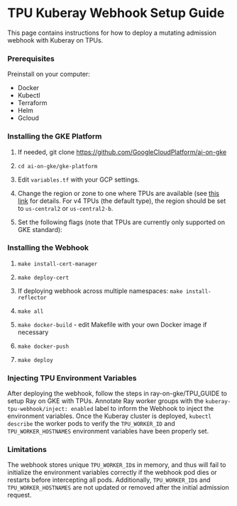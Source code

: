 # TPU Kuberay Webhook Setup Guide

This page contains instructions for how to deploy a mutating admission webhook with Kuberay on TPUs.

### Prerequisites

Preinstall on your computer:
- Docker
- Kubectl
- Terraform
- Helm
- Gcloud

### Installing the GKE Platform

1. If needed, git clone https://github.com/GoogleCloudPlatform/ai-on-gke

2. `cd ai-on-gke/gke-platform`

3. Edit `variables.tf` with your GCP settings.

4. Change the region or zone to one where TPUs are available (see [this link](https://cloud.google.com/tpu/docs/regions-zones) for details. For v4 TPUs (the default type), the region should be set to `us-central2` or `us-central2-b`.

5. Set the following flags (note that TPUs are currently only supported on GKE standard):

### Installing the Webhook

1. `make install-cert-manager`

2. `make deploy-cert`

3. If deploying webhook across multiple namespaces: `make install-reflector`

4. `make all`

5. `make docker-build` - edit Makefile with your own Docker image if necessary

6. `make docker-push`

7. `make deploy`

### Injecting TPU Environment Variables

After deploying the webhook, follow the steps in ray-on-gke/TPU_GUIDE to setup Ray on GKE with TPUs. Annotate Ray worker groups with the `kuberay-tpu-webhook/inject: enabled` label to inform the Webhook to inject the environment variables. Once the Kuberay cluster is deployed, `kubectl describe` the worker pods to verify the `TPU_WORKER_ID` and `TPU_WORKER_HOSTNAMES` environment variables have been properly set.

### Limitations

The webhook stores unique `TPU_WORKER_ID`s in memory, and thus will fail to initialize the environment variables correctly if the webhook pod dies or restarts before intercepting all pods. Additionally, `TPU_WORKER_ID`s and `TPU_WORKER_HOSTNAMES` are not updated or removed after the initial admission request.